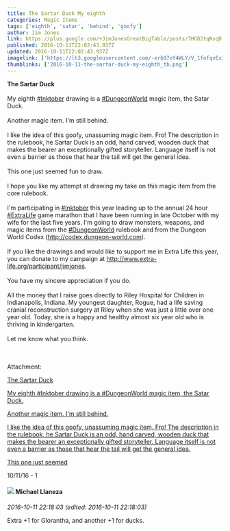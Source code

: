 ```yaml
---
title: The Sartar Duck My eighth
categories: Magic Items
tags: ['eighth', 'satar', 'behind', 'goofy']
author: Jim Jones
link: https://plus.google.com/+JimJonesGreatBigTable/posts/7HG82tqNsqD
published: 2016-10-11T22:02:43.937Z
updated: 2016-10-11T22:02:43.937Z
imagelink: ['https://lh3.googleusercontent.com/-erb97oY4WLY/V_1fofqvExI/AAAAAAAABPc/QXCmlFluMAY6DPZekZZI0mviuC7HTTFNACJoC/w1944-h2592/16%2B-%2B1']
thumblinks: ['2016-10-11-the-sartar-duck-my-eighth_tb.png']
---
```


<b>The Sartar Duck</b><br /><br />My eighth <a rel="nofollow" class="ot-hashtag" href="https://plus.google.com/s/%23Inktober/posts">#Inktober</a> drawing is a <a rel="nofollow" class="ot-hashtag" href="https://plus.google.com/s/%23DungeonWorld/posts">#DungeonWorld</a> magic item, the Satar Duck.<br /><br />Another magic item. I&#39;m still behind.<br /><br />I like the idea of this goofy, unassuming magic item. Fro! The description in the rulebook, he Sartar Duck is an odd, hand carved, wooden duck that makes the bearer an exceptionally gifted storyteller. Language itself is not even a barrier as those that hear the tail will get the general idea. <br /><br />This one just seemed fun to draw.<br /><br />I hope you like my attempt at drawing my take on this magic item from the core rulebook.<br /><br />I&#39;m participating in <a rel="nofollow" class="ot-hashtag" href="https://plus.google.com/s/%23Inktober/posts">#Inktober</a> this year leading up to the annual 24 hour <a rel="nofollow" class="ot-hashtag" href="https://plus.google.com/s/%23ExtraLife/posts">#ExtraLife</a> game marathon that I have been running in late October with my wife for the last five years. I&#39;m going to draw monsters, weapons, and magic items from the <a rel="nofollow" class="ot-hashtag" href="https://plus.google.com/s/%23DungeonWorld/posts">#DungeonWorld</a> rulebook and from the Dungeon World Codex (<a href="http://codex.dungeon-world.com" class="ot-anchor">http://codex.dungeon-world.com</a>). <br /><br />If you like the drawings and would like to support me in Extra Life this year, you can donate to my campaign at <a href="http://www.extra-life.org/participant/jimjones" class="ot-anchor">http://www.extra-life.org/participant/jimjones</a>.<br /><br />You have my sincere appreciation if you do.<br /><br />All the money that I raise goes directly to Riley Hospital for Children in Indianapolis, Indiana. My youngest daughter, Rogue, had a life saving cranial reconstruction surgery at Riley when she was just a little over one year old. Today, she is a happy and healthy almost six year old who is thriving in kindergarten. <br /><br />Let me know what you think. <br /><br />﻿


Attachment:

<a href='https://plus.google.com/photos/114075227630675466545/albums/6340328996404587889/6340328999707677458?sqi=100084733231320276299&sqsi=e3b2fc20-ccea-48a2-a2e3-e987b7a21233'>The Sartar Duck

My eighth #Inktober drawing is a #DungeonWorld magic item, the Satar Duck.

Another magic item. I'm still behind.

I like the idea of this goofy, unassuming magic item. Fro! The description in the rulebook, he Sartar Duck is an odd, hand carved, wooden duck that makes the bearer an exceptionally gifted storyteller. Language itself is not even a barrier as those that hear the tail will get the general idea.

This one just seemed</a>


10/11/16 - 1
<div id='comment z13ijbgx0smfszll522pyj54gzmmepye1'>
  <h4><img src='{{site.baseurl}}//images/avatars/118285647887876243328_photo.jpg'> Michael Llaneza</h4>
      <p><cite>2016-10-11 22:18:03 (edited: 2016-10-11 22:18:03)</cite></p>
        <p>Extra +1 for Glorantha, and another +1 for ducks.</p>
</div>
        